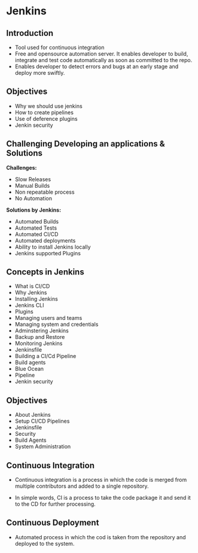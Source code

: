 # Jenkins

## Introduction

* Tool used for continuous integration
* Free and opensource automation server.  It enables developer to build, integrate and test code automatically as soon as committed to the repo.
* Enables developer to detect errors and bugs at an early stage and deploy more swiftly.

## Objectives

* Why we should use jenkins
* How to create pipelines
* Use of deference plugins
* Jenkin security

## Challenging Developing an applications & Solutions

<b>Challenges:</b> 

* Slow Releases
* Manual Builds
* Non repeatable process
* No Automation

<b>Solutions by Jenkins:</b>

* Automated Builds
* Automated Tests
* Automated CI/CD
* Automated deployments
* Ability to install Jenkins locally
* Jenkins supported Plugins

## Concepts in Jenkins

* What is CI/CD
* Why Jenkins
* Installing Jenkins
* Jenkins CLI
* Plugins
* Managing users and teams
* Managing system and credentials
* Adminstering Jenkins
* Backup and Restore
* Monitoring Jenkins
* Jenkinsfile
* Building a CI/Cd Pipeline
* Build agents
* Blue Ocean
* Pipeline
* Jenkin security

## Objectives

* About Jenkins
* Setup CI/CD Pipelines
* Jenkinsfile
* Security
* Build Agents
* System Administration

## Continuous Integration

* Continuous integration is a process in which the code is merged from multiple contributors and added to a single repository.

* In simple words, CI is a process to take the code package it and send it to the CD for further processing.

## Continuous Deployment

* Automated process in which the cod is taken from the repository and deployed to the system.


